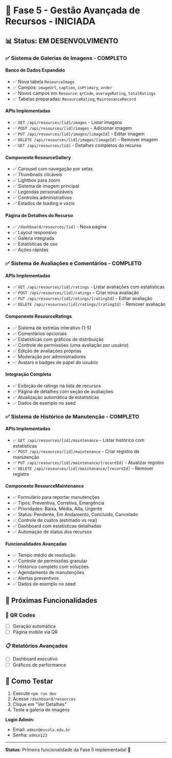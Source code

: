 # 🚀 Fase 5 - Gestão Avançada de Recursos - INICIADA

## 📊 Status: **EM DESENVOLVIMENTO**

### ✅ **Sistema de Galerias de Imagens - COMPLETO**

#### **Banco de Dados Expandido**

- ✅ Nova tabela `ResourceImage`
- ✅ Campos: `imageUrl`, `caption`, `isPrimary`, `order`
- ✅ Novos campos em `Resource`: `qrCode`, `averageRating`, `totalRatings`
- ✅ Tabelas preparadas: `ResourceRating`, `MaintenanceRecord`

#### **APIs Implementadas**

- ✅ `GET /api/resources/[id]/images` - Listar imagens
- ✅ `POST /api/resources/[id]/images` - Adicionar imagem
- ✅ `PUT /api/resources/[id]/images/[imageId]` - Editar imagem
- ✅ `DELETE /api/resources/[id]/images/[imageId]` - Remover imagem
- ✅ `GET /api/resources/[id]` - Detalhes completos do recurso

#### **Componente ResourceGallery**

- ✅ Carousel com navegação por setas
- ✅ Thumbnails clicáveis
- ✅ Lightbox para zoom
- ✅ Sistema de imagem principal
- ✅ Legendas personalizáveis
- ✅ Controles administrativos
- ✅ Estados de loading e vazio

#### **Página de Detalhes do Recurso**

- ✅ `/dashboard/resources/[id]` - Nova página
- ✅ Layout responsivo
- ✅ Galeria integrada
- ✅ Estatísticas de uso
- ✅ Ações rápidas

### ✅ **Sistema de Avaliações e Comentários - COMPLETO**

#### **APIs Implementadas**

- ✅ `GET /api/resources/[id]/ratings` - Listar avaliações com estatísticas
- ✅ `POST /api/resources/[id]/ratings` - Criar nova avaliação
- ✅ `PUT /api/resources/[id]/ratings/[ratingId]` - Editar avaliação
- ✅ `DELETE /api/resources/[id]/ratings/[ratingId]` - Remover avaliação

#### **Componente ResourceRatings**

- ✅ Sistema de estrelas interativo (1-5)
- ✅ Comentários opcionais
- ✅ Estatísticas com gráficos de distribuição
- ✅ Controle de permissões (uma avaliação por usuário)
- ✅ Edição de avaliações próprias
- ✅ Moderação por administradores
- ✅ Avatars e badges de papel do usuário

#### **Integração Completa**

- ✅ Exibição de ratings na lista de recursos
- ✅ Página de detalhes com seção de avaliações
- ✅ Atualização automática de estatísticas
- ✅ Dados de exemplo no seed

### ✅ **Sistema de Histórico de Manutenção - COMPLETO**

#### **APIs Implementadas**

- ✅ `GET /api/resources/[id]/maintenance` - Listar histórico com estatísticas
- ✅ `POST /api/resources/[id]/maintenance` - Criar registro de manutenção
- ✅ `PUT /api/resources/[id]/maintenance/[recordId]` - Atualizar registro
- ✅ `DELETE /api/resources/[id]/maintenance/[recordId]` - Remover registro

#### **Componente ResourceMaintenance**

- ✅ Formulário para reportar manutenções
- ✅ Tipos: Preventiva, Corretiva, Emergência
- ✅ Prioridades: Baixa, Média, Alta, Urgente
- ✅ Status: Pendente, Em Andamento, Concluído, Cancelado
- ✅ Controle de custos (estimado vs real)
- ✅ Dashboard com estatísticas detalhadas
- ✅ Automação de status dos recursos

#### **Funcionalidades Avançadas**

- ✅ Tempo médio de resolução
- ✅ Controle de permissões granular
- ✅ Histórico completo com soluções
- ✅ Agendamento de manutenções
- ✅ Alertas preventivos
- ✅ Dados de exemplo no seed

## 🔄 **Próximas Funcionalidades**

### **📱 QR Codes**

- [ ] Geração automática
- [ ] Página mobile via QR

### **📋 Relatórios Avançados**

- [ ] Dashboard executivo
- [ ] Gráficos de performance

## 🎯 **Como Testar**

1. Execute `npm run dev`
2. Acesse `/dashboard/resources`
3. Clique em "Ver Detalhes"
4. Teste a galeria de imagens

**Login Admin:**

- Email: `admin@escola.edu.br`
- Senha: `admin123`

---

**Status:** Primeira funcionalidade da Fase 5 implementada! 🎉
